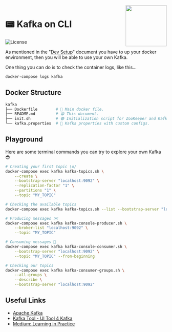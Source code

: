 <img src="https://apache.org/logos/res/kafka/kafka_highres.png" width="128px" align="right"/>

# 📟 Kafka on CLI

![License](https://img.shields.io/github/license/avcaliani/kafka-app?logo=apache&color=lightseagreen)

As mentioned in the "[Dev Setup](../.docs/dev-setup.md#kafka-setup)" document you have to up your docker environment, then you will be able to use your own Kafka.

One thing you can do is to check the container logs, like this...

```bash
docker-compose logs kafka
```

## Docker Structure

```bash
kafka
├── Dockerfile        # 🐋 Main docker file.
├── README.md         # 😁 This document.
├── init.sh           # 🟢 Initialization script for ZooKeeper and Kafka.
└── kafka.properties  # 📝 Kafka properties with custom configs.
```

## Playground

Here are some terminal commands you can try to explore your own Kafka 😎

```bash
# Creating your first topic \o/
docker-compose exec kafka kafka-topics.sh \
    --create \
    --bootstrap-server "localhost:9092" \
    --replication-factor "1" \
    --partitions "1" \
    --topic "MY_TOPIC"

# Checking the available topics
docker-compose exec kafka kafka-topics.sh --list --bootstrap-server "localhost:9092"

# Producing messages ✉️
docker-compose exec kafka kafka-console-producer.sh \
    --broker-list "localhost:9092" \
    --topic "MY_TOPIC"

# Consuming messages 🔎
docker-compose exec kafka kafka-console-consumer.sh \
    --bootstrap-server "localhost:9092" \
    --topic "MY_TOPIC" --from-beginning

# Checking our topics
docker-compose exec kafka kafka-consumer-groups.sh \
    --all-groups \
    --describe \
    --bootstrap-server "localhost:9092"
```

## Useful Links

- [Apache Kafka](https://kafka.apache.org/downloads)
- [Kafka Tool - UI Tool 4 Kafka](https://www.kafkatool.com/download.html)
- [Medium: Learning in Practice](https://medium.com/trainingcenter/apache-kafka-codifica%C3%A7%C3%A3o-na-pratica-9c6a4142a08f)
